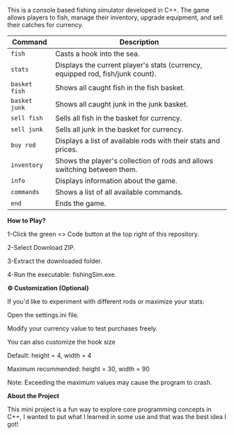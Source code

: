 This is a console based fishing simulator developed in C++. The game allows players to fish, manage their inventory, upgrade equipment, and sell their catches for currency.

| Command       | Description                                                                    |
| ------------- | ------------------------------------------------------------------------------ |
| `fish`        | Casts a hook into the sea.                                                     |
| `stats`       | Displays the current player's stats (currency, equipped rod, fish/junk count). |
| `basket fish` | Shows all caught fish in the fish basket.                                      |
| `basket junk` | Shows all caught junk in the junk basket.                                      |
| `sell fish`   | Sells all fish in the basket for currency.                                     |
| `sell junk`   | Sells all junk in the basket for currency.                                     |
| `buy rod`     | Displays a list of available rods with their stats and prices.                 |
| `inventory`   | Shows the player's collection of rods and allows switching between them.       |
| `info`        | Displays information about the game.                                           |
| `commands`    | Shows a list of all available commands.                                        |
| `end`         | Ends the game.                                                                 |

**How to Play?**

1-Click the green <> Code button at the top right of this repository.

2-Select Download ZIP.

3-Extract the downloaded folder.

4-Run the executable: fishingSim.exe.



**⚙️ Customization (Optional)**

If you'd like to experiment with different rods or maximize your stats:

Open the settings.ini file.

Modify your currency value to test purchases freely.

You can also customize the hook size

Default: height = 4, width = 4

Maximum recommended: height = 30, width = 90

Note: Exceeding the maximum values may cause the program to crash.



**About the Project**

This mini project is a fun way to explore core programming concepts in C++, I wanted to put what I learned in some use and that was the best idea I got!

